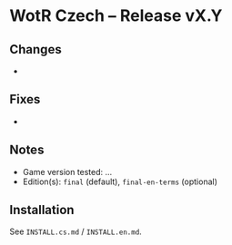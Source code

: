 # WotR Czech – Release vX.Y

## Changes
- 

## Fixes
- 

## Notes
- Game version tested: …
- Edition(s): `final` (default), `final-en-terms` (optional)

## Installation
See `INSTALL.cs.md` / `INSTALL.en.md`.

